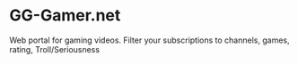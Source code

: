 # GG-Gamer.net
Web portal for gaming videos. Filter your subscriptions to channels, games, rating, Troll/Seriousness
